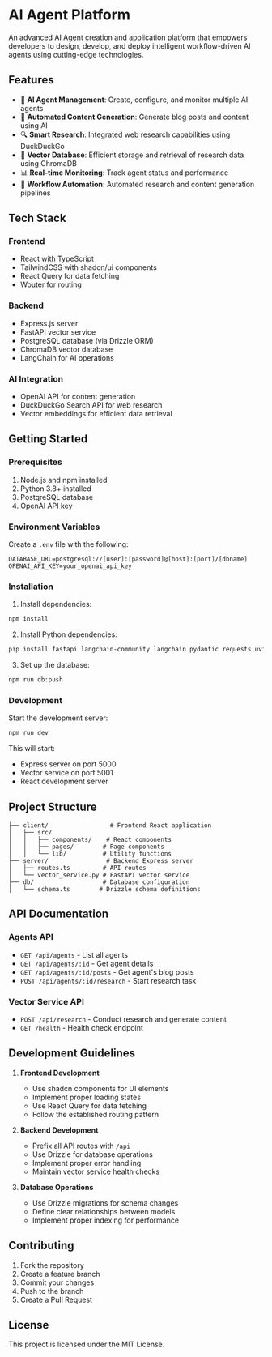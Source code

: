# AI Agent Platform

An advanced AI Agent creation and application platform that empowers developers to design, develop, and deploy intelligent workflow-driven AI agents using cutting-edge technologies.

## Features

- 🤖 **AI Agent Management**: Create, configure, and monitor multiple AI agents
- 📝 **Automated Content Generation**: Generate blog posts and content using AI
- 🔍 **Smart Research**: Integrated web research capabilities using DuckDuckGo
- 💾 **Vector Database**: Efficient storage and retrieval of research data using ChromaDB
- 📊 **Real-time Monitoring**: Track agent status and performance
- 🔄 **Workflow Automation**: Automated research and content generation pipelines

## Tech Stack

### Frontend
- React with TypeScript
- TailwindCSS with shadcn/ui components
- React Query for data fetching
- Wouter for routing

### Backend
- Express.js server
- FastAPI vector service
- PostgreSQL database (via Drizzle ORM)
- ChromaDB vector database
- LangChain for AI operations

### AI Integration
- OpenAI API for content generation
- DuckDuckGo Search API for web research
- Vector embeddings for efficient data retrieval

## Getting Started

### Prerequisites

1. Node.js and npm installed
2. Python 3.8+ installed
3. PostgreSQL database
4. OpenAI API key

### Environment Variables

Create a `.env` file with the following:

```env
DATABASE_URL=postgresql://[user]:[password]@[host]:[port]/[dbname]
OPENAI_API_KEY=your_openai_api_key
```

### Installation

1. Install dependencies:
```bash
npm install
```

2. Install Python dependencies:
```bash
pip install fastapi langchain-community langchain pydantic requests uvicorn duckduckgo-search chromadb
```

3. Set up the database:
```bash
npm run db:push
```

### Development

Start the development server:
```bash
npm run dev
```

This will start:
- Express server on port 5000
- Vector service on port 5001
- React development server

## Project Structure

```
├── client/                 # Frontend React application
│   ├── src/
│   │   ├── components/    # React components
│   │   ├── pages/        # Page components
│   │   └── lib/          # Utility functions
├── server/                # Backend Express server
│   ├── routes.ts         # API routes
│   └── vector_service.py # FastAPI vector service
├── db/                   # Database configuration
│   └── schema.ts        # Drizzle schema definitions
```

## API Documentation

### Agents API

- `GET /api/agents` - List all agents
- `GET /api/agents/:id` - Get agent details
- `GET /api/agents/:id/posts` - Get agent's blog posts
- `POST /api/agents/:id/research` - Start research task

### Vector Service API

- `POST /api/research` - Conduct research and generate content
- `GET /health` - Health check endpoint

## Development Guidelines

1. **Frontend Development**
   - Use shadcn components for UI elements
   - Implement proper loading states
   - Use React Query for data fetching
   - Follow the established routing pattern

2. **Backend Development**
   - Prefix all API routes with `/api`
   - Use Drizzle for database operations
   - Implement proper error handling
   - Maintain vector service health checks

3. **Database Operations**
   - Use Drizzle migrations for schema changes
   - Define clear relationships between models
   - Implement proper indexing for performance

## Contributing

1. Fork the repository
2. Create a feature branch
3. Commit your changes
4. Push to the branch
5. Create a Pull Request

## License

This project is licensed under the MIT License.
